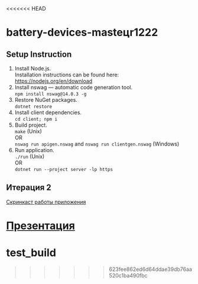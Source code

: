 <<<<<<< HEAD
# battery-devices-masteцr1222

## Setup Instruction 

1. Install Node.js. <br/>
   Installation instructions can be found here: https://nodejs.org/en/download
2. Install nswag — automatic code generation tool. <br/>
  `npm install nswag@14.0.3 -g`
3. Restore NuGet packages. <br/>
  `dotnet restore`
4. Install client dependencies. <br/>
  `cd client; npm i`
5. Build project. <br/>
  `make` (Unix) <br/> OR <br/> `nswag run apigen.nswag` and `nswag run clientgen.nswag` (Windows)
6. Run application. <br/>
  `./run` (Unix) <br/> OR <br/> `dotnet run --project server -lp https`

## Итерация 2

[Скринкаст работы приложения](https://drive.google.com/file/d/1P27lMn_53urH26l79JT_YdW_Vn4TxeT_/view?usp=sharing)

[Презентация](https://docs.google.com/presentation/d/1HEqx0hy5rIVZiJH80dui4qmq9hYMK1HpA-GMuQUQEFE/edit?usp=sharing)
=======
# test_build
>>>>>>> 623fee862ed6d64ddae39db76aa520c1ba490fbc
